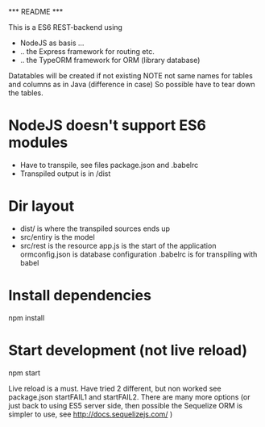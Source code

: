 *** README ***

This is a ES6 REST-backend using
- NodeJS as basis ...
- .. the Express framework for routing etc.
- .. the TypeORM framework for ORM (library database)

Datatables will be created if not existing
NOTE not same names for tables and columns as in Java (difference in case)
So possible have to tear down the tables.

# NodeJS doesn't support ES6 modules
- Have to transpile, see files package.json and .babelrc
- Transpiled output is in /dist

# Dir layout
- dist/ is where the transpiled sources ends up
- src/entiry is the model
- src/rest is the resource
app.js is the start of the application
ormconfig.json is database configuration
.babelrc is for transpiling with babel

# Install dependencies
npm install

# Start development (not live reload)
npm start

Live reload is a must. Have tried 2 different, but non worked
see package.json startFAIL1 and startFAIL2.
There are many more options (or just back to using ES5 server side,
then possible the Sequelize ORM is simpler to use,
see http://docs.sequelizejs.com/ )
